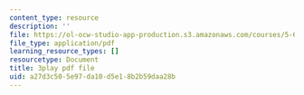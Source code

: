 ```yaml
---
content_type: resource
description: ''
file: https://ol-ocw-studio-app-production.s3.amazonaws.com/courses/5-61-physical-chemistry-fall-2017/a27d3c505e97da10d5e18b2b59daa28b_dHXZ2bFV6EE.pdf
file_type: application/pdf
learning_resource_types: []
resourcetype: Document
title: 3play pdf file
uid: a27d3c50-5e97-da10-d5e1-8b2b59daa28b
---
```

